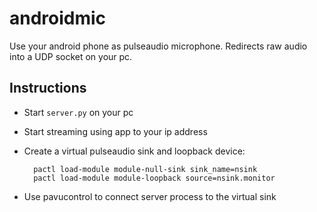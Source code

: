 # androidmic
Use your android phone as pulseaudio microphone. Redirects raw audio into a UDP socket on your pc.

## Instructions
* Start `server.py` on your pc
* Start streaming using app to your ip address
* Create a virtual pulseaudio sink and loopback device:

        pactl load-module module-null-sink sink_name=nsink
        pactl load-module module-loopback source=nsink.monitor

* Use pavucontrol to connect server process to the virtual sink


